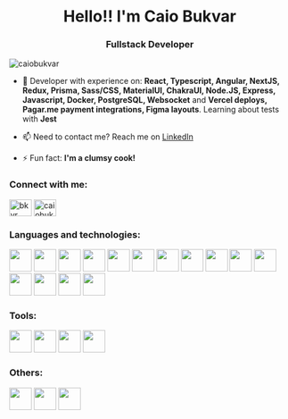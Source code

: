 <h1 align="center">Hello!! I'm Caio Bukvar</h1>
<h3 align="center">Fullstack Developer</h3>

<p align="left"> <img src="https://komarev.com/ghpvc/?username=caiobukvar&label=Profile%20views&color=0e75b6&style=flat" alt="caiobukvar" /> </p>

- 🌱 Developer with experience on: **React, Typescript, Angular, NextJS, Redux, Prisma, Sass/CSS, MaterialUI, ChakraUI, Node.JS, Express, Javascript, Docker, PostgreSQL, Websocket** and **Vercel deploys, Pagar.me payment integrations, Figma layouts**. Learning about tests with **Jest**

- 📫 Need to contact me? Reach me on [<a href='https://www.linkedin.com/in/caiobukvar/'>LinkedIn</a>](https://www.linkedin.com/in/caiobukvar/)

- ⚡ Fun fact: **I'm a clumsy cook!**

<h3 align="left">Connect with me:</h3>
<p align="left">
<a href="https://stackoverflow.com/users/bkvr" target="blank"><img align="center" src="https://raw.githubusercontent.com/rahuldkjain/github-profile-readme-generator/master/src/images/icons/Social/stack-overflow.svg" alt="bkvr" height="30" width="40" /></a>
<a href="https://linkedin.com/in/caiobukvar" target="blank"><img align="center" src="https://raw.githubusercontent.com/rahuldkjain/github-profile-readme-generator/master/src/images/icons/Social/linked-in-alt.svg" alt="caiobukvar" height="30" width="40" /></a>

<h3 align="left">Languages and technologies:</h3>
<p align="left">   
<img src="https://cdn.jsdelivr.net/gh/devicons/devicon/icons/javascript/javascript-original.svg" height="40" width="40"/>

<img src="https://cdn.jsdelivr.net/gh/devicons/devicon/icons/react/react-original.svg" height="40" width="40"/>

<img src="https://cdn.jsdelivr.net/gh/devicons/devicon/icons/nextjs/nextjs-original.svg" height="40" width="40" />

<img src="https://cdn.jsdelivr.net/gh/devicons/devicon/icons/typescript/typescript-original.svg" height="40" width="40"/>

<img src="https://cdn.jsdelivr.net/gh/devicons/devicon/icons/angularjs/angularjs-original.svg" height="40" width="40" />

<img src="https://cdn.jsdelivr.net/gh/devicons/devicon/icons/postgresql/postgresql-original.svg" height="40" width="40"/>

<img src="https://cdn.jsdelivr.net/gh/devicons/devicon/icons/docker/docker-original.svg" height="40" width="40"/>

<img src="https://cdn.jsdelivr.net/gh/devicons/devicon/icons/nodejs/nodejs-original-wordmark.svg" height="40" width="40"/>

<img src="https://cdn.jsdelivr.net/gh/devicons/devicon/icons/redux/redux-original.svg" height="40" width="40"/>

<img src="https://cdn.jsdelivr.net/gh/devicons/devicon/icons/html5/html5-original.svg" height="40" width="40"/>
          
<img src="https://cdn.jsdelivr.net/gh/devicons/devicon/icons/css3/css3-original.svg" height="40" width="40"/>

<img src="https://cdn.jsdelivr.net/gh/devicons/devicon/icons/sass/sass-original.svg" height="40" width="40"/>


<img src="https://cdn.jsdelivr.net/gh/devicons/devicon/icons/materialui/materialui-original.svg" height="40" width="40"/>
          
<img src="https://cdn.jsdelivr.net/gh/devicons/devicon/icons/socketio/socketio-original.svg" height="40" width="40"/>
          
<img src="https://cdn.jsdelivr.net/gh/devicons/devicon/icons/jest/jest-plain.svg" height="40" width="40"/>
</p>

<h3 align="left">Tools:</h3>      
<p align="left">  
<img src="https://cdn.jsdelivr.net/gh/devicons/devicon/icons/figma/figma-original.svg" height="40" width="40"/>

<img src="https://cdn.jsdelivr.net/gh/devicons/devicon/icons/git/git-original.svg" height="40" width="40"/>

<img src="https://cdn.jsdelivr.net/gh/devicons/devicon/icons/github/github-original.svg" height="40" width="40"/>

<img src="https://cdn.jsdelivr.net/gh/devicons/devicon/icons/gitlab/gitlab-original.svg" height="40" width="40"/>
 </p>

<h3 align="left">Others:</h3>
 <p align="left">  
<img src="https://cdn.jsdelivr.net/gh/devicons/devicon/icons/slack/slack-original.svg" height="40" width="40" />

<img src="https://cdn.jsdelivr.net/gh/devicons/devicon/icons/trello/trello-plain.svg" height="40" width="40"  />

<img src="https://cdn.jsdelivr.net/gh/devicons/devicon/icons/vscode/vscode-original.svg" height="40" width="40"/>
          </p>

